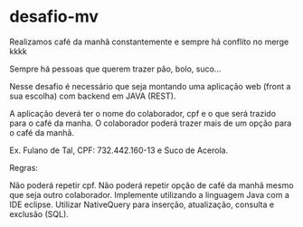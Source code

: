 # desafio-mv

Realizamos café da manhã constantemente e sempre há conflito no merge kkkk

Sempre há pessoas que querem trazer pão, bolo, suco...

Nesse desafio é necessário que seja montando uma aplicação web (front a sua escolha) com backend em JAVA (REST).

A aplicação deverá ter o nome do colaborador, cpf e o que será trazido para o café da manha. O colaborador poderá trazer mais de um opção para o café da manhã.

Ex. Fulano de Tal, CPF: 732.442.160-13 e Suco de Acerola.

Regras:

Não poderá repetir cpf.
Não poderá repetir opção de café da manhã mesmo que seja outro colaborador.
Implemente utilizando a linguagem Java com a IDE eclipse.
Utilizar NativeQuery para inserção, atualização, consulta e exclusão (SQL).
